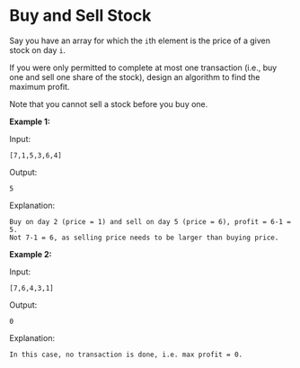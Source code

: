 Buy and Sell Stock
===



Say you have an array for which the `i`th element is the price of a given stock on day `i`.

If you were only permitted to complete at most one transaction (i.e., buy one and sell one share of the stock), design an algorithm to find the maximum profit.

Note that you cannot sell a stock before you buy one.



**Example 1:**

Input: 
```
[7,1,5,3,6,4]
```
Output: 
```
5
```
Explanation: 
```
Buy on day 2 (price = 1) and sell on day 5 (price = 6), profit = 6-1 = 5.
Not 7-1 = 6, as selling price needs to be larger than buying price.
```



**Example 2:**

Input:
```
[7,6,4,3,1]
```
Output: 
```
0
```
Explanation: 
```
In this case, no transaction is done, i.e. max profit = 0.
```

